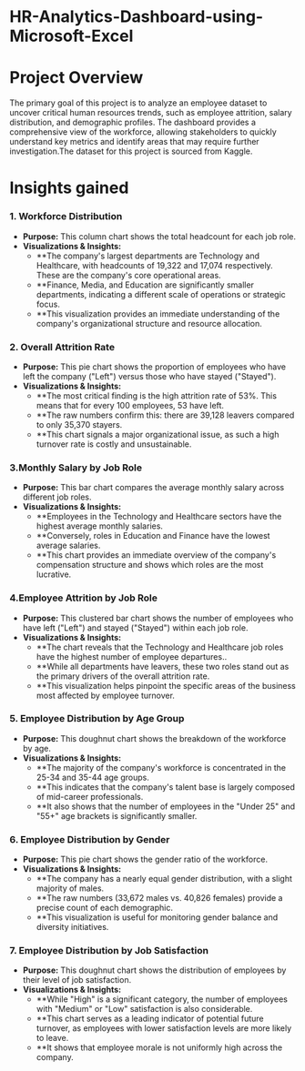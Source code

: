 # HR-Analytics-Dashboard-using-Microsoft-Excel

# Project Overview

The primary goal of this project is to analyze an employee dataset to uncover critical human resources trends, such as employee attrition, salary distribution, and demographic profiles. The dashboard provides a comprehensive view of the workforce, allowing stakeholders to quickly understand key metrics and identify areas that may require further investigation.The dataset for this project is sourced from Kaggle.

# Insights gained

### 1. Workforce Distribution
* **Purpose:**  This column chart shows the total headcount for each job role.
* **Visualizations & Insights:**
    * **The company's largest departments are Technology and Healthcare, with headcounts of 19,322 and 17,074 respectively. These are the company's core operational areas.
    * **Finance, Media, and Education are significantly smaller departments, indicating a different scale of operations or strategic focus.
    * **This visualization provides an immediate understanding of the company's organizational structure and resource allocation.

### 2. Overall Attrition Rate
* **Purpose:** This pie chart shows the proportion of employees who have left the company ("Left") versus those who have stayed ("Stayed").
* **Visualizations & Insights:**
    * **The most critical finding is the high attrition rate of 53%. This means that for every 100 employees, 53 have left.
    * **The raw numbers confirm this: there are 39,128 leavers compared to only 35,370 stayers.
   * **This chart signals a major organizational issue, as such a high turnover rate is costly and unsustainable.

### 3.Monthly Salary by Job Role
* **Purpose:** This bar chart compares the average monthly salary across different job roles.
* **Visualizations & Insights:**
    * **Employees in the Technology and Healthcare sectors have the highest average monthly salaries.
    * **Conversely, roles in Education and Finance have the lowest average salaries.
   * **This chart provides an immediate overview of the company's compensation structure and shows which roles are the most lucrative.
### 4.Employee Attrition by Job Role
* **Purpose:** This clustered bar chart shows the number of employees who have left ("Left") and stayed ("Stayed") within each job role.
* **Visualizations & Insights:**
    * **The chart reveals that the Technology and Healthcare job roles have the highest number of employee departures..
    * **While all departments have leavers, these two roles stand out as the primary drivers of the overall attrition rate.
   * **This visualization helps pinpoint the specific areas of the business most affected by employee turnover.
### 5. Employee Distribution by Age Group
* **Purpose:** This doughnut chart shows the breakdown of the workforce by age.
* **Visualizations & Insights:**
    * **The majority of the company's workforce is concentrated in the 25-34 and 35-44 age groups.
    * **This indicates that the company's talent base is largely composed of mid-career professionals.
   * **It also shows that the number of employees in the "Under 25" and "55+" age brackets is significantly smaller.
### 6. Employee Distribution by Gender
* **Purpose:** This pie chart shows the gender ratio of the workforce.
* **Visualizations & Insights:**
    * **The company has a nearly equal gender distribution, with a slight majority of males.
    * **The raw numbers (33,672 males vs. 40,826 females) provide a precise count of each demographic.
   * **This visualization is useful for monitoring gender balance and diversity initiatives.
### 7.  Employee Distribution by Job Satisfaction
* **Purpose:** This doughnut chart shows the distribution of employees by their level of job satisfaction.
* **Visualizations & Insights:**
    * **While "High" is a significant category, the number of employees with "Medium" or "Low" satisfaction is also considerable.
    * **This chart serves as a leading indicator of potential future turnover, as employees with lower satisfaction levels are more likely to leave.
    * **It shows that employee morale is not uniformly high across the company.
